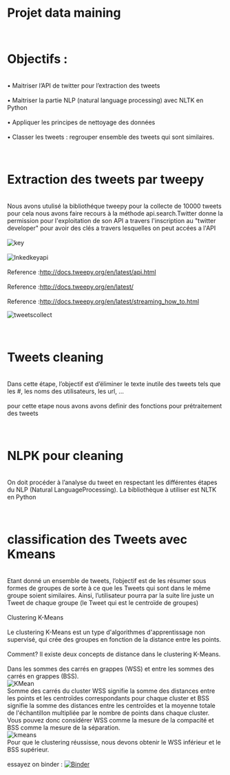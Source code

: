# <br color="red">Projet data maining</br>
# <br>Objectifs :</br>
<br>• Maitriser l’API de twitter pour l’extraction des tweets</br>
<br>• Maitriser la partie NLP (natural language processing) avec NLTK en Python</br>
<br>• Appliquer les principes de nettoyage des données</br>
<br>• Classer les tweets : regrouper ensemble des tweets qui sont similaires. </br>
# <br> Extraction des tweets par tweepy</br>
<br> Nous avons utulisé la bibliothéque tweepy pour la collecte de 10000 tweets pour cela nous avons faire recours à la méthode api.search.Twitter donne la permission pour l'exploitation de son API a travers l'inscription au "twitter developer" pour avoir des clés a travers lesquelles on peut accées a l'API</br>
<br>![key](https://user-images.githubusercontent.com/66451325/102282770-6677b280-3f31-11eb-98bf-b64b956108a0.jpg)</br>
<br>![Inkedkeyapi](https://user-images.githubusercontent.com/66451325/102282795-71324780-3f31-11eb-8578-87052552b009.jpg)</br>
<br>Reference :http://docs.tweepy.org/en/latest/api.html</br>
<br>Reference :http://docs.tweepy.org/en/latest/</br>
<br>Reference :http://docs.tweepy.org/en/latest/streaming_how_to.html</br>

![tweetscollect](https://user-images.githubusercontent.com/66451325/102276023-881f6c80-3f26-11eb-892e-fbc10c94aed9.gif)

# <br> Tweets cleaning</br>
 <br> Dans cette étape, l’objectif est d’éliminer le texte inutile des tweets tels que les #, les noms des
utilisateurs, les url, …</br>
 <br>pour cette etape nous avons avons definir des fonctions pour prétraitement des tweets  </br>
# <br> NLPK pour cleaning</br>
 <br> On doit procéder à l’analyse du tweet en respectant les différentes étapes du NLP (Natural
LanguageProcessing). La bibliothèque à utiliser est NLTK en Python</br>
# <br> classification des Tweets avec Kmeans</br>
<br>Etant donné un ensemble de tweets, l’objectif est de les résumer sous formes de groupes de sorte à
ce que les Tweets qui sont dans le même groupe soient similaires. Ainsi, l’utilisateur pourra par la
suite lire juste un Tweet de chaque groupe (le Tweet qui est le centroïde de groupes)</br>
<br>Clustering K-Means</br>
<br>Le clustering K-Means est un type d'algorithmes d'apprentissage non supervisé, qui crée des groupes en fonction de la distance entre les points. </br>
<br>Comment? Il existe deux concepts de distance dans le clustering K-Means.</br> 
<br>Dans les sommes des carrés en grappes (WSS) et entre les sommes des carrés en grappes (BSS).</br>
![KMean](https://user-images.githubusercontent.com/66451325/102290622-b2325800-3f41-11eb-9aba-c6d54b3b0bb2.PNG)
<br>Somme des carrés du cluster WSS signifie la somme des distances entre les points et les centroïdes correspondants pour chaque cluster et BSS signifie la somme des distances entre les centroïdes et la moyenne totale de l'échantillon multipliée par le nombre de points dans chaque cluster. Vous pouvez donc considérer WSS comme la mesure de la compacité et BSS comme la mesure de la séparation.</br>
![kmeans](https://user-images.githubusercontent.com/66451325/102290626-b3638500-3f41-11eb-9796-aec4db36d542.PNG)
<br>Pour que le clustering réussisse, nous devons obtenir le WSS inférieur et le BSS supérieur.</br>
<br>essayez on binder : [![Binder](https://mybinder.org/badge_logo.svg)](https://mybinder.org/v2/gh/Mariem-ro/projet_data_maining/main)</br>
